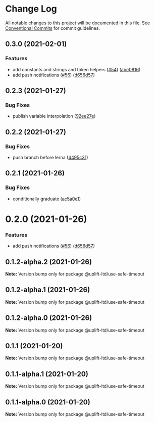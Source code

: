 # Change Log

All notable changes to this project will be documented in this file. See
[Conventional Commits](https://conventionalcommits.org) for commit guidelines.

## 0.3.0 (2021-02-01)

### Features

- add constants and strings and token helpers ([#54](https://github.com/uplift-ltd/nexus/issues/54))
  ([abe0816](https://github.com/uplift-ltd/nexus/commit/abe08162dec2552c083680fde4ce80bf9d4b6675))
- add push notifications ([#56](https://github.com/uplift-ltd/nexus/issues/56))
  ([d656d57](https://github.com/uplift-ltd/nexus/commit/d656d57fa545c77c9c28aab77e57ea43a2bacc60))

## 0.2.3 (2021-01-27)

### Bug Fixes

- publish variable interpolation
  ([92ee27e](https://github.com/uplift-ltd/nexus/commit/92ee27e2b1a473d14e95120fd9835f90e2b4b0d0))

## 0.2.2 (2021-01-27)

### Bug Fixes

- push branch before lerna
  ([4495c31](https://github.com/uplift-ltd/nexus/commit/4495c311019edad65242fddfcbec3763a86f528c))

## 0.2.1 (2021-01-26)

### Bug Fixes

- conditionally graduate
  ([ac5a0e1](https://github.com/uplift-ltd/nexus/commit/ac5a0e1fc880399a0b498e7eac042f1572fee991))

# 0.2.0 (2021-01-26)

### Features

- add push notifications ([#56](https://github.com/uplift-ltd/nexus/issues/56))
  ([d656d57](https://github.com/uplift-ltd/nexus/commit/d656d57fa545c77c9c28aab77e57ea43a2bacc60))

## 0.1.2-alpha.2 (2021-01-26)

**Note:** Version bump only for package @uplift-ltd/use-safe-timeout

## 0.1.2-alpha.1 (2021-01-26)

**Note:** Version bump only for package @uplift-ltd/use-safe-timeout

## 0.1.2-alpha.0 (2021-01-26)

**Note:** Version bump only for package @uplift-ltd/use-safe-timeout

## 0.1.1 (2021-01-20)

**Note:** Version bump only for package @uplift-ltd/use-safe-timeout

## 0.1.1-alpha.1 (2021-01-20)

**Note:** Version bump only for package @uplift-ltd/use-safe-timeout

## 0.1.1-alpha.0 (2021-01-20)

**Note:** Version bump only for package @uplift-ltd/use-safe-timeout
